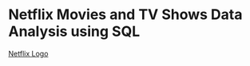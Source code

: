 # Netflix Movies and TV Shows Data Analysis using SQL


[Netflix Logo](https://github.com/Yasinmohamedtp/Netflix-sql-project/blob/main/logo.png)
